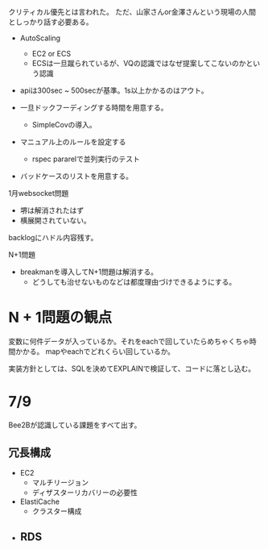 クリティカル優先とは言われた。
ただ、山家さんor金澤さんという現場の人間としっかり話す必要ある。


- AutoScaling
	- EC2 or ECS
	- ECSは一旦蹴られているが、VQの認識ではなぜ提案してこないのかという認識
 
- apiは300sec ~ 500secが基準。1s以上かかるのはアウト。
- 一旦ドックフーディングする時間を用意する。
	- SimpleCovの導入。
- マニュアル上のルールを設定する
	- rspec pararelで並列実行のテスト
- バッドケースのリストを用意する。

1月websocket問題
- 堺は解消されたはず
- 横展開されていない。

backlogにハドル内容残す。

N+1問題
- breakmanを導入してN+1問題は解消する。
	- どうしても治せないものなどは都度理由づけできるようにする。
 

# N + 1問題の観点
変数に何件データが入っているか。それをeachで回していたらめちゃくちゃ時間かかる。
mapやeachでどれくらい回しているか。

実装方針としては、SQLを決めてEXPLAINで検証して、コードに落とし込む。


# 7/9
Bee2Bが認識している課題をすべて出す。


## 冗長構成
- EC2
	- マルチリージョン
	- ディザスターリカバリーの必要性
- ElastiCache
	- クラスター構成
- RDS
	- 

